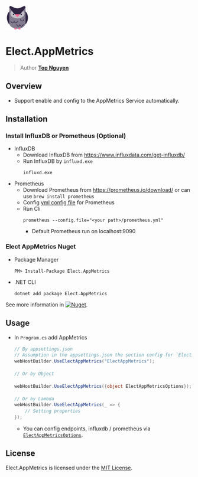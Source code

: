 ﻿![Logo](../../../Logo.png)
# Elect.AppMetrics
> Author [**Top Nguyen**](http://topnguyen.com)

## Overview
 - Support enable and config to the AppMetrics Service automatically.

## Installation

### Install InfluxDB or Prometheus (Optional)
 - InfluxDB
    + Download InfluxDB from https://www.influxdata.com/get-influxdb/
    + Run InfluxDB by `influxd.exe`
        ```
        influxd.exe
        ```
 - Prometheus
    + Download Prometheus from https://prometheus.io/download/ or can use `brew install prometheus`
    + Config [yml config file](https://trello-attachments.s3.amazonaws.com/5aa9f07ca83e022bcd047d69/5d0ba7268178d077c2436f1f/3a373d4439528043dbbd97ed99e6b188/prometheus.yml) for Prometheus
    + Run Cli
        ```
        prometheus --config.file="<your path>/prometheus.yml"
        ```
        + Default Prometheus run on localhost:9090

### Elect AppMetrics Nuget
 - Package Manager
    ```
    PM> Install-Package Elect.AppMetrics
    ```

 - .NET CLI
    ```
    dotnet add package Elect.AppMetrics
    ```

See more information in [![Nuget](https://buildstats.info/nuget/Elect.AppMetrics)](https://www.nuget.org/packages/Elect.AppMetrics/).

## Usage

 - In `Program.cs` add AppMetrics
    ```c#
    // By appsettings.json
    // Assumption in the appsettings.json the section config for `ElectAppMetricsOptions` named 'ElectAppMetrics'
    webHostBuilder.UseElectAppMetrics("ElectAppMetrics");
    
    // Or by Object
    
    webHostBuilder.UseElectAppMetrics({object ElectAppMetricsOptions});
    
    // Or by Lambda
    webHostBuilder.UseElectAppMetrics(_ => {
        // Setting properties
    });
    ```
    + You can config endpoints, influxdb / prometheus via [`ElectAppMetricsOptions`](Models/ElectAppMetricsOptions.cs).


## License
Elect.AppMetrics is licensed under the [MIT License](../../../LICENSE).